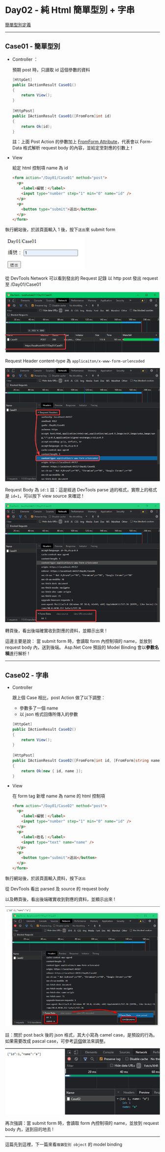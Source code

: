 # Day02 - 純 Html 簡單型別 + 字串

[簡單型別定義](https://docs.microsoft.com/en-us/aspnet/core/mvc/models/model-binding#simple-types)

---

## Case01 - 簡單型別

- Controller ：

  預期 post 時，只讀取 id 這個參數的資料

  ```csharp
  [HttpGet]
  public IActionResult Case01()
  {
      return View();
  }

  [HttpPost]
  public IActionResult Case01([FromForm]int id)
  {
      return Ok(id);
  }
  ```

  註：上面 Post Action 的參數加上 [FromForm Attribute](https://docs.microsoft.com/en-us/dotnet/api/microsoft.aspnetcore.mvc.fromformattribute?view=aspnetcore-5.0)，代表會以 Form-Data 格式解析 request body 的內容，並給定至對應的引數上 !

- View

  給定 html 控制項 name 為 id

  ```html
  <form action="/Day01/Case01" method="post">
    <p>
      <label>編號：</label>
      <input type="number" step="1" min="0" name="id" />
    </p>
    <p>
      <button type="submit">送出</button>
    </p>
  </form>
  ```

執行網站後，於該頁面輸入 1 後，按下`送出`來 submit form

![Image](./Pics/127538f5-5ee3-461a-8874-c6fce848d201.png)

從 DevTools Network 可以看到發出的 Request 記錄
以 http post 發出 request 至 /Day01/Case01

![Image](./Pics/a461c04d-f8a4-474e-8671-4054b715b1a0.png)

Request Header content-type 為 `applicaiton/x-www-form-urlencoded`

![Image](./Pics/b00d0d62-ba52-475c-a751-06e9689ffb13.png)

Request Body 為 `id:1`
註：這是經過 DevTools parse 過的格式，實際上的格式是 `id=1`，可以按下 view source 來確認 !

![Image](./Pics/33403a94-2989-4812-abad-db7a9ff06bf0.png)

轉頁後，看出後端確實收到對應的資料，並顯示出來 !

這邊主要是說：
當 submit form 時，會讀取 form 內控制項的 name，並放到 request body 內，送到後端。
Asp.Net Core 預設的 Model Binding 會以**參數名稱**進行解析 !

---

## Case02 - 字串

- Controller

  跟上個 Case 相比，post Action 做了以下調整：

  - 參數多了一個 name
  - 以 json 格式回傳所傳入的參數

  ```csharp
  [HttpGet]
  public IActionResult Case02()
  {
      return View();
  }

  [HttpPost]
  public IActionResult Case02([FromForm]int id, [FromForm]string name)
  {
      return Ok(new { id, name });
  }
  ```

- View

  在 form tag 新增 name 為 name 的 html 控制項

  ```html
  <form action="/Day01/Case02" method="post">
    <p>
      <label>編號：</label>
      <input type="number" step="1" min="0" name="id" />
    </p>
    <p>
      <label>姓名：</label>
      <input type="text" name="name" />
    </p>
    <p>
      <button type="submit">送出</button>
    </p>
  </form>
  ```

執行網站後，於該頁面輸入資料，按下`送出`

從 DevTools 看出 parsed 及 source 的 request body

以及轉頁後，看出後端確實收到對應的資料，並顯示出來 !

![Image](./Pics/478547e2-0099-4340-8cd6-19712b9eda87.png)

註：關於 post back 後的 json 格式，其大小寫為 camel case，是預設的行為。如果需要改成 pascal case，可參考[這個](https://www.dotblogs.com.tw/Null/2020/05/29/165723)做法來調整。

![Image](./Pics/15b066d3-5c6e-4605-a26e-cadc24e32a5f.png)

再次強調：當 submit form 時，會讀取 form 內控制項的 name，並放到 request body 內，送到目的地去 !

---

這篇先到這裡，下一篇來看`複雜型別 object` 的 model binding
